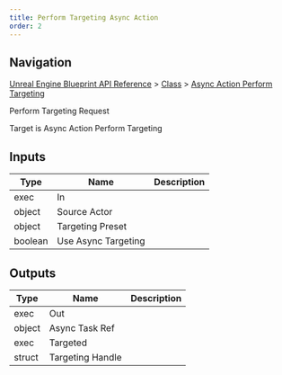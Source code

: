 ```yaml
---
title: Perform Targeting Async Action
order: 2
---
```

## Navigation

[Unreal Engine Blueprint API Reference](https://dev.epicgames.com/documentation/en-us/unreal-engine/BlueprintAPI) > [Class](https://dev.epicgames.com/documentation/en-us/unreal-engine/BlueprintAPI/Class) > [Async Action Perform Targeting](https://dev.epicgames.com/documentation/en-us/unreal-engine/BlueprintAPI/Class/AsyncActionPerformTargeting)

Perform Targeting Request

Target is Async Action Perform Targeting

## Inputs

| Type | Name | Description |
| --- | --- | --- |
| exec | In |  |
| object | Source Actor |  |
| object | Targeting Preset |  |
| boolean | Use Async Targeting |  |

## Outputs

| Type | Name | Description |
| --- | --- | --- |
| exec | Out |  |
| object | Async Task Ref |  |
| exec | Targeted |  |
| struct | Targeting Handle |  |
